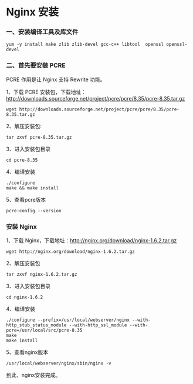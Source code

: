 # Nginx 安装



### 一、安装编译工具及库文件

```
yum -y install make zlib zlib-devel gcc-c++ libtool  openssl openssl-devel
```

### 二、首先要安装 PCRE

PCRE 作用是让 Nginx 支持 Rewrite 功能。

1、下载 PCRE 安装包，下载地址： <http://downloads.sourceforge.net/project/pcre/pcre/8.35/pcre-8.35.tar.gz>

```
wget http://downloads.sourceforge.net/project/pcre/pcre/8.35/pcre-8.35.tar.gz
```

2、解压安装包:

```
tar zxvf pcre-8.35.tar.gz
```

3、进入安装包目录

```
cd pcre-8.35
```

4、编译安装 

```
./configure
make && make install
```

5、查看pcre版本

```
pcre-config --version
```

### 安装 Nginx

1、下载 Nginx，下载地址：<http://nginx.org/download/nginx-1.6.2.tar.gz>

```
wget http://nginx.org/download/nginx-1.6.2.tar.gz
```

2、解压安装包

```
tar zxvf nginx-1.6.2.tar.gz
```

3、进入安装包目录

```
cd nginx-1.6.2
```

4、编译安装

```
./configure --prefix=/usr/local/webserver/nginx --with-http_stub_status_module --with-http_ssl_module --with-pcre=/usr/local/src/pcre-8.35
make
make install
```

5、查看nginx版本

```
/usr/local/webserver/nginx/sbin/nginx -v
```

到此，nginx安装完成。